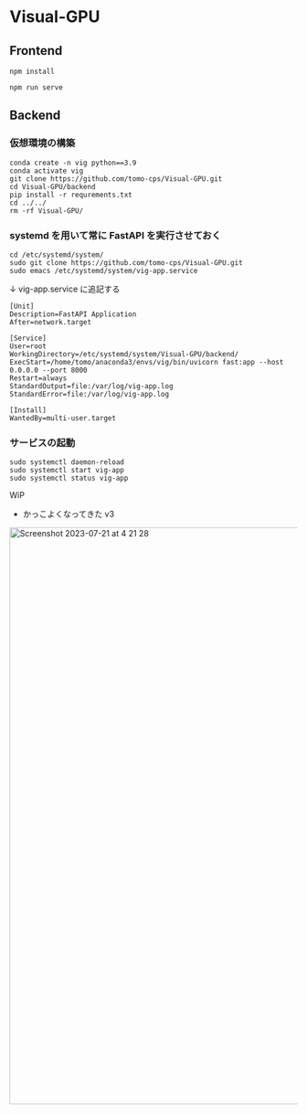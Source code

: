 # Visual-GPU
## Frontend

```
npm install 
```

```
npm run serve
```

## Backend
### 仮想環境の構築

```
conda create -n vig python==3.9
conda activate vig
git clone https://github.com/tomo-cps/Visual-GPU.git
cd Visual-GPU/backend 
pip install -r requrements.txt
cd ../../
rm -rf Visual-GPU/
```

### systemd を用いて常に FastAPI を実行させておく
```
cd /etc/systemd/system/
sudo git clone https://github.com/tomo-cps/Visual-GPU.git
sudo emacs /etc/systemd/system/vig-app.service
```
↓ vig-app.service に追記する
```
[Unit]
Description=FastAPI Application
After=network.target

[Service]
User=root
WorkingDirectory=/etc/systemd/system/Visual-GPU/backend/
ExecStart=/home/tomo/anaconda3/envs/vig/bin/uvicorn fast:app --host 0.0.0.0 --port 8000
Restart=always
StandardOutput=file:/var/log/vig-app.log
StandardError=file:/var/log/vig-app.log

[Install]
WantedBy=multi-user.target
```

### サービスの起動
```
sudo systemctl daemon-reload
sudo systemctl start vig-app
sudo systemctl status vig-app
```

WiP
- かっこよくなってきた v3

<img width="1010" alt="Screenshot 2023-07-21 at 4 21 28" src="https://github.com/tomo-cps/Visual-GPU/assets/103920024/dbdae316-4479-4528-a46f-ebff9123bf05">

